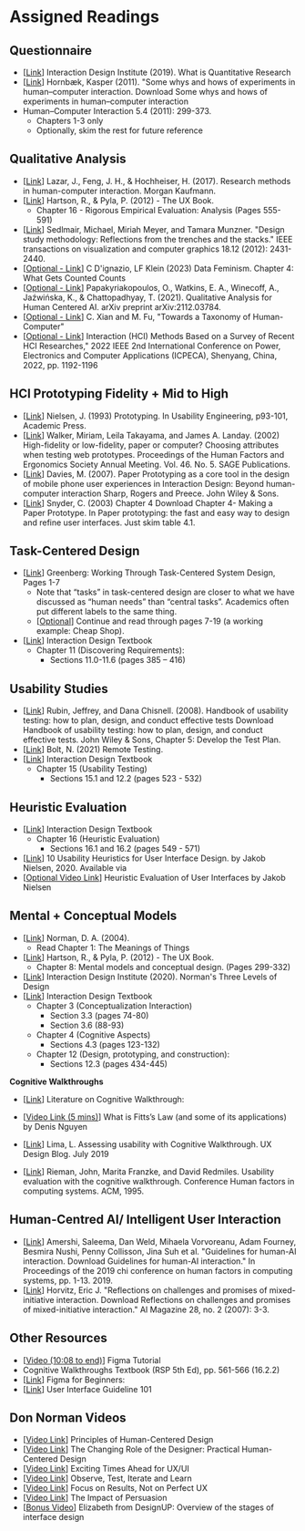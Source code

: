 # Assigned Readings

## Questionnaire	

- [[Link](https://www.interaction-design.org/literature/topics/quantitative-research)] Interaction Design Institute (2019). What is Quantitative Research 
- [[Link](https://northeastern-my.sharepoint.com/:b:/g/personal/p_rajabi_northeastern_edu/EWH3ZmJlE1lLktjMiZPjviYBMAJfuv9h2a1Jj11GZ2wrAQ?e=C2SBKB)] Hornbæk, Kasper (2011). "Some whys and hows of experiments in human–computer interaction. Download Some whys and hows of experiments in human–computer interaction
- Human–Computer Interaction 5.4 (2011): 299-373. 
  - Chapters 1-3 only 
  - Optionally, skim the rest for future reference

## Qualitative Analysis

- [[Link](https://northeastern-my.sharepoint.com/:b:/g/personal/p_rajabi_northeastern_edu/Efu4xLSZTqJNoFls3Bs7ZW8BK21jRhtzG2WbfERbRTewEg?e=UqGmsS)] Lazar, J., Feng, J. H., & Hochheiser, H. (2017). Research methods in human-computer interaction. Morgan Kaufmann.  
- [[Link](https://northeastern-my.sharepoint.com/:b:/g/personal/p_rajabi_northeastern_edu/EQbhXt96bf5KgD-N729ZlKcBHQLjQ4QFDHRb-OMSf0h4VQ?e=MxCwae)] Hartson, R., & Pyla, P. (2012) - The UX Book. 
  - Chapter 16 - Rigorous Empirical Evaluation: Analysis (Pages 555-591)
- [[Link](https://www.sci.utah.edu/publications/sedlmair12/Sedlmair_InfoVis2012.pdf)] Sedlmair, Michael, Miriah Meyer, and Tamara Munzner. "Design study methodology: Reflections from the trenches and the stacks." IEEE transactions on visualization and computer graphics 18.12 (2012): 2431-2440.   
- [[Optional - Link](https://data-feminism.mitpress.mit.edu/pub/h1w0nbqp/release/3)] C D'ignazio, LF Klein (2023) Data Feminism. Chapter 4: What Gets Counted Counts  
- [[Optional - Link](https://arxiv.org/pdf/2112.03784)] Papakyriakopoulos, O., Watkins, E. A., Winecoff, A., Jaźwińska, K., & Chattopadhyay, T. (2021). Qualitative Analysis for Human Centered AI. arXiv preprint arXiv:2112.03784.   
- [[Optional - Link](https://northeastern-my.sharepoint.com/:b:/g/personal/p_rajabi_northeastern_edu/EWJr4tWFP3JCiTbY7hoPoKwBWmE_Hl1l3yIWFh1nhj-FqQ?e=vnIH91)] C. Xian and M. Fu, "Towards a Taxonomy of Human-Computer" 
- [[Optional - Link](https://northeastern-my.sharepoint.com/:b:/g/personal/p_rajabi_northeastern_edu/Efu4xLSZTqJNoFls3Bs7ZW8BK21jRhtzG2WbfERbRTewEg?e=K4YGui)] Interaction (HCI) Methods Based on a Survey of Recent HCI Researches," 2022 IEEE 2nd International Conference on Power, Electronics and Computer Applications (ICPECA), Shenyang, China, 2022, pp. 1192-1196

## HCI Prototyping Fidelity + Mid to High

- [[Link](https://northeastern-my.sharepoint.com/:b:/g/personal/p_rajabi_northeastern_edu/EdsoruccV1tJpR0B3cg3nTkBumsqHdjZtVEqR9tWw9WiLw?e=oJX5D8)] Nielsen, J. (1993) Prototyping. In Usability Engineering, p93-101, Academic Press.  
- [[Link](https://northeastern-my.sharepoint.com/:b:/g/personal/p_rajabi_northeastern_edu/EUJPigHT385Pr5JnJIEqWUsBHHSN5_RxapjSHCasDc6ixg?e=KfvMnr)] Walker, Miriam, Leila Takayama, and James A. Landay. (2002) High-fidelity or low-fidelity, paper or computer? Choosing attributes when testing web prototypes. Proceedings of the Human Factors and Ergonomics Society Annual Meeting. Vol. 46\. No. 5\. SAGE Publications.  
- [[Link](https://northeastern-my.sharepoint.com/:b:/g/personal/p_rajabi_northeastern_edu/EeoiAqS0d9hFhsf5Kl6vyhcB9yJzWL--zbj3AUYy9LC4nw?e=SYwanu)] Davies, M. (2007). Paper Prototyping as a core tool in the design of mobile phone user experiences in Interaction Design: Beyond human-computer interaction Sharp, Rogers and Preece. John Wiley & Sons.  
- [[Link](https://northeastern-my.sharepoint.com/:b:/g/personal/p_rajabi_northeastern_edu/ETMvnyEsFltPj3ttWAaJAPkBkzfddo693VrSgI3VP24fxQ?e=XPxeKr)] Snyder, C. (2003) Chapter 4 Download Chapter 4- Making a Paper Prototype. In Paper prototyping: the fast and easy way to design and refine user interfaces. Just skim table 4.1.  
  

## Task-Centered Design

- [[Link](https://northeastern-my.sharepoint.com/:b:/g/personal/p_rajabi_northeastern_edu/EVtnAQnsD_ZBs8HB_Z5_6C8B28PMrodEBgGUuzRI0QMz8g?e=jzHq66)] Greenberg: Working Through Task-Centered System Design, Pages 1-7
  - Note that “tasks” in task-centered design are closer to what we have discussed as “human needs” than “central tasks”. Academics often put different labels to the same thing. 
  - [[Optional](https://northeastern-my.sharepoint.com/:b:/g/personal/p_rajabi_northeastern_edu/EVtnAQnsD_ZBs8HB_Z5_6C8B28PMrodEBgGUuzRI0QMz8g?e=jzHq66)] Continue and read through pages 7-19 (a working example: Cheap Shop).    
- [[Link](https://digilib.stiestekom.ac.id/assets/dokumen/ebook/feb_d2da2b2ae5541cebf7e87884e0a46b395eaff87a_1659872033.pdf)] Interaction Design Textbook
  - Chapter 11 (Discovering Requirements): 
    - Sections 11.0-11.6 (pages 385 – 416)

## Usability Studies 

- [[Link](https://northeastern-my.sharepoint.com/:b:/g/personal/p_rajabi_northeastern_edu/ESjDxVSric9NpXY8IW9-rooBkVvEODkwQox8v7CSHveNng?e=cqqcLb)] Rubin, Jeffrey, and Dana Chisnell. (2008). Handbook of usability testing: how to plan, design, and conduct effective tests Download Handbook of usability testing: how to plan, design, and conduct effective tests. John Wiley & Sons, Chapter 5: Develop the Test Plan.   
- [[Link](https://digital.gov/topics/usability/)] Bolt, N. (2021) Remote Testing.
- [[Link](https://digilib.stiestekom.ac.id/assets/dokumen/ebook/feb_d2da2b2ae5541cebf7e87884e0a46b395eaff87a_1659872033.pdf)] Interaction Design Textbook 
  - Chapter 15 (Usability Testing)
    - Sections 15.1 and 12.2 (pages 523 - 532) 


## Heuristic Evaluation	

- [[Link](https://digilib.stiestekom.ac.id/assets/dokumen/ebook/feb_d2da2b2ae5541cebf7e87884e0a46b395eaff87a_1659872033.pdf)] Interaction Design Textbook
  - Chapter 16 (Heuristic Evaluation)
    - Sections 16.1 and 16.2 (pages 549 - 571) 
- [[Link](https://www.nngroup.com/articles/ten-usability-heuristics/)] 10 Usability Heuristics for User Interface Design. by Jakob Nielsen, 2020\. Available via   
- [[Optional Video Link](https://www.youtube.com/watch?v=6Bw0n6Jvwxk)] Heuristic Evaluation of User Interfaces
 by Jakob Nielsen


## Mental + Conceptual Models

- [[Link](https://northeastern-my.sharepoint.com/:b:/g/personal/p_rajabi_northeastern_edu/EeAygR_NYXJHilCx6ROcrjgBF0BK_UHkEFaim_VAWnp_ZQ?e=Bd7TzK)] Norman, D. A. (2004). 
  - Read Chapter 1: The Meanings of Things
- [[Link](https://northeastern-my.sharepoint.com/:b:/g/personal/p_rajabi_northeastern_edu/EUrQDe41vMxMnWMOfdjGST0BIMBHx25YhhB4ObuKasehhQ?e=mvQZJX)] Hartson, R., & Pyla, P. (2012) - The UX Book. 
  - Chapter 8: Mental models and conceptual design. (Pages 299-332)
- [[Link](https://www.interaction-design.org/literature/article/norman-s-three-levels-of-design)] Interaction Design Institute (2020).  Norman's Three Levels of Design   
- [[Link](https://digilib.stiestekom.ac.id/assets/dokumen/ebook/feb_d2da2b2ae5541cebf7e87884e0a46b395eaff87a_1659872033.pdf)] Interaction Design Textbook
  - Chapter 3 (Conceptualization Interaction)
    -  Section 3.3 (pages 74-80)
    -  Section 3.6 (88-93)
  - Chapter 4 (Cognitive Aspects)
    - Sections 4.3 (pages 123-132)
  - Chapter 12 (Design, prototyping, and construction):
    - Sections 12.3 (pages 434-445)

**Cognitive Walkthroughs**

- [[Link](https://www.interaction-design.org/literature/topics/cognitive-walkthrough)] Literature on Cognitive Walkthrough:   
- [[Video Link (5 mins)](https://vimeo.com/200436363)] What is Fitts’s Law (and some of its applications) by Denis Nguyen 

- [[Link](https://uxdesign.cc/assessing-interfaces-with-cognitive-walkthrough-9f92eae4321f)] Lima, L. Assessing usability with Cognitive Walkthrough. UX Design Blog. July 2019
- [[Link](https://northeastern-my.sharepoint.com/:b:/g/personal/p_rajabi_northeastern_edu/ERLXVB9xlvBAvzknNcpftLUBqGoxDpc-SDT_WLkUgoJemg?e=kKIFPg)] Rieman, John, Marita Franzke, and David Redmiles. Usability evaluation with the cognitive walkthrough. Conference Human factors in computing systems. ACM, 1995\.

## Human-Centred AI/ Intelligent User Interaction

- [[Link](https://northeastern-my.sharepoint.com/:b:/g/personal/p_rajabi_northeastern_edu/ER1OuvwFqIdCq4rSKVTDSXIBvIxDU1kgsdew0AuAPj0i3w?e=YTncTE)] Amershi, Saleema, Dan Weld, Mihaela Vorvoreanu, Adam Fourney, Besmira Nushi, Penny Collisson, Jina Suh et al. "Guidelines for human-AI interaction. Download Guidelines for human-AI interaction." In Proceedings of the 2019 chi conference on human factors in computing systems, pp. 1-13. 2019.  
- [[Link](https://northeastern-my.sharepoint.com/:b:/g/personal/p_rajabi_northeastern_edu/EYrxTOs4gZ5PhSp3c_etMAEB9R4pX3UDeqFBQgVYr7wZTg?e=zeyHoQ)] Horvitz, Eric J. "Reflections on challenges and promises of mixed-initiative interaction. Download Reflections on challenges and promises of mixed-initiative interaction." AI Magazine 28, no. 2 (2007): 3-3.

## Other Resources

- [[Video (10:08 to end)](https://youtu.be/T0kRCTOX0zY?t=608)] Figma Tutorial 
- Cognitive Walkthroughs Textbook (RSP 5th Ed), pp. 561-566 (16.2.2)
- [[Link](https://help.figma.com/hc/en-us/sections/4405269443991-Figma-for-Beginners-tutorial-4-parts-)] Figma for Beginners:  
- [[Link](https://medium.com/@revanrgh/user-interface-guideline-101-design-guide-for-academic-website-120f7ad71658)] User Interface Guideline 101  

## Don Norman Videos

- [[Video Link](https://www.youtube.com/watch?v=rmM0kRf8Dbk)] Principles of Human-Centered Design
- [[Video Link](https://www.youtube.com/watch?v=QewRjNfG1-8)] The Changing Role of the Designer: Practical Human-Centered Design
- [[Video Link](https://www.youtube.com/watch?v=se53F8rHTHg)] Exciting Times Ahead for UX/UI
- [[Video Link](https://www.youtube.com/watch?v=JgPppwsocRU)] Observe, Test, Iterate and Learn
- [[Video Link](https://www.youtube.com/watch?v=LTE-v4RzRHs)] Focus on Results, Not on Perfect UX
- [[Video Link](https://www.youtube.com/watch?v=Dk37LhxjPEY)] The Impact of Persuasion
- [[Bonus Video](https://www.youtube.com/watch?v=\_6Tl2\_eM0DE)] Elizabeth from DesignUP: Overview of the stages of interface design


